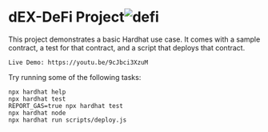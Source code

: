 # dEX-DeFi Project![defi](https://github.com/Rana-Paul/dEX-DeFi/assets/72220579/9dbe4f88-3319-4aee-8d98-ba4fbc8a83c2)


This project demonstrates a basic Hardhat use case. It comes with a sample contract, a test for that contract, and a script that deploys that contract.

`Live Demo: https://youtu.be/9cJbci3XzuM`

Try running some of the following tasks:

```shell
npx hardhat help
npx hardhat test
REPORT_GAS=true npx hardhat test
npx hardhat node
npx hardhat run scripts/deploy.js
```
